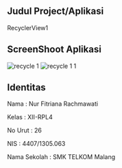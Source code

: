 ## Judul Project/Aplikasi
RecyclerView1
## ScreenShoot Aplikasi
![recycle 1](https://cloud.githubusercontent.com/assets/22438999/20007136/7dd8fdd0-a2cd-11e6-8745-3d0bbb920676.PNG)
![recycle 1 1](https://cloud.githubusercontent.com/assets/22438999/20007148/8adec032-a2cd-11e6-97c0-baa1ad53664b.PNG)
## Identitas 
Nama : Nur Fitriana Rachmawati

Kelas : XII-RPL4

No Urut : 26

NIS : 4407/1305.063

Nama Sekolah : SMK TELKOM Malang
